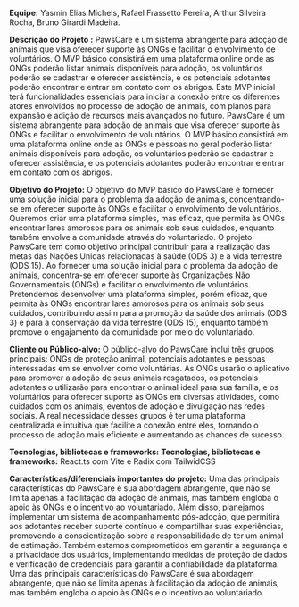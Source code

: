 **Equipe:** Yasmin Elias Michels, Rafael Frassetto Pereira, Arthur Silveira Rocha, Bruno Girardi Madeira.

**Descrição do Projeto :**
PawsCare é um sistema abrangente para adoção de animais que visa oferecer suporte às ONGs e facilitar o envolvimento de voluntários. O MVP básico consistirá em uma plataforma online onde as ONGs poderão listar animais disponíveis para adoção, os voluntários poderão se cadastrar e oferecer assistência, e os potenciais adotantes poderão encontrar e entrar em contato com os abrigos. Este MVP inicial terá funcionalidades essenciais para iniciar a conexão entre os diferentes atores envolvidos no processo de adoção de animais, com planos para expansão e adição de recursos mais avançados no futuro.
PawsCare é um sistema abrangente para adoção de animais que visa oferecer suporte às ONGs e facilitar o envolvimento de voluntários. O MVP básico consistirá em uma plataforma online onde as ONGs e pessoas no geral poderão listar animais disponíveis para adoção, os voluntários poderão se cadastrar e oferecer assistência, e os potenciais adotantes poderão encontrar e entrar em contato com os abrigos.

**Objetivo do Projeto:**
O objetivo do MVP básico do PawsCare é fornecer uma solução inicial para o problema da adoção de animais, concentrando-se em oferecer suporte às ONGs e facilitar o envolvimento de voluntários. Queremos criar uma plataforma simples, mas eficaz, que permita às ONGs encontrar lares amorosos para os animais sob seus cuidados, enquanto também envolve a comunidade através do voluntariado.
O projeto PawsCare tem como objetivo principal contribuir para a realização das metas das Nações Unidas relacionadas à saúde (ODS 3) e à vida terrestre (ODS 15). Ao fornecer uma solução inicial para o problema da adoção de animais, concentra-se em oferecer suporte às Organizações Não Governamentais (ONGs) e facilitar o envolvimento de voluntários. Pretendemos desenvolver uma plataforma simples, porém eficaz, que permita às ONGs encontrar lares amorosos para os animais sob seus cuidados, contribuindo assim para a promoção da saúde dos animais (ODS 3) e para a conservação da vida terrestre (ODS 15), enquanto também promove o engajamento da comunidade por meio do voluntariado. 

**Cliente ou Público-alvo:**
O público-alvo do PawsCare inclui três grupos principais: ONGs de proteção animal, potenciais adotantes e pessoas interessadas em se envolver como voluntárias. As ONGs usarão o aplicativo para promover a adoção de seus animais resgatados, os potenciais adotantes o utilizarão para encontrar o animal ideal para sua família, e os voluntários para oferecer suporte às ONGs em diversas atividades, como cuidados com os animais, eventos de adoção e divulgação nas redes sociais. A real necessidade desses grupos é ter uma plataforma centralizada e intuitiva que facilite a conexão entre eles, tornando o processo de adoção mais eficiente e aumentando as chances de sucesso.


**Tecnologias, bibliotecas e frameworks:**
**Tecnologias, bibliotecas e frameworks:** React.ts com Vite e Radix com TailwidCSS


**Características/diferenciais importantes do projeto:**
Uma das principais características do PawsCare é sua abordagem abrangente, que não se limita apenas à facilitação da adoção de animais, mas também engloba o apoio às ONGs e o incentivo ao voluntariado. Além disso, planejamos implementar um sistema de acompanhamento pós-adoção, que permitirá aos adotantes receber suporte contínuo e compartilhar suas experiências, promovendo a conscientização sobre a responsabilidade de ter um animal de estimação. Também estamos comprometidos em garantir a segurança e a privacidade dos usuários, implementando medidas de proteção de dados e verificação de credenciais para garantir a confiabilidade da plataforma.
Uma das principais características do PawsCare é sua abordagem abrangente, que não se limita apenas à facilitação da adoção de animais, mas também engloba o apoio às ONGs e o incentivo ao voluntariado.
